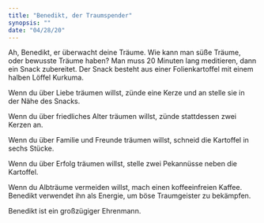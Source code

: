 ```yaml
---
title: "Benedikt, der Traumspender"
synopsis: ""
date: "04/28/20"
---
```


Ah, Benedikt, er überwacht deine Träume. Wie kann man süße Träume, oder bewusste Träume haben?
Man muss 20 Minuten lang meditieren, dann ein Snack zubereitet. Der Snack besteht aus einer
Folienkartoffel mit einem halben Löffel Kurkuma.

Wenn du über Liebe träumen willst, zünde eine Kerze und an stelle sie in der Nähe des Snacks.

Wenn du über friedliches Alter träumen willst, zünde stattdessen zwei Kerzen an.

Wenn du über Familie und Freunde träumen willst, schneid die Kartoffel in sechs Stücke.

Wenn du über Erfolg träumen willst, stelle zwei Pekannüsse neben die Kartoffel.

Wenn du Albträume vermeiden willst, mach einen koffeeinfreien Kaffee. 
Benedikt verwendet ihn als Energie, um böse Traumgeister zu bekämpfen.

Benedikt ist ein großzügiger Ehrenmann.

